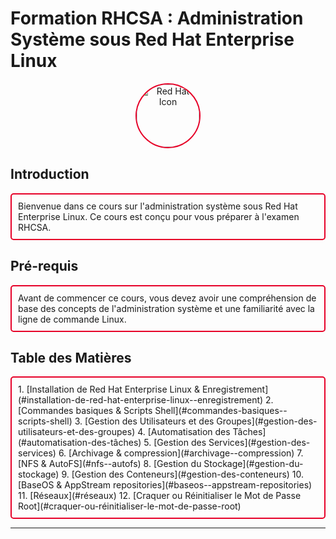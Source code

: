
# Formation RHCSA : Administration Système sous Red Hat Enterprise Linux

<p align="center">
  <img src="redhat-icon.png" alt="Red Hat Icon" style="width: 100px; border: 2px solid #E60028; border-radius: 50%;">
</p>

## Introduction

<div style="border: 2px solid #E60028; padding: 10px; border-radius: 5px;">
Bienvenue dans ce cours sur l'administration système sous Red Hat Enterprise Linux. Ce cours est conçu pour vous préparer à l'examen RHCSA.
</div>

## Pré-requis

<div style="border: 2px solid #E60028; padding: 10px; border-radius: 5px;">
Avant de commencer ce cours, vous devez avoir une compréhension de base des concepts de l'administration système et une familiarité avec la ligne de commande Linux.
</div>

## Table des Matières

<div style="border: 2px solid #E60028; padding: 10px; border-radius: 5px;">
1. [Installation de Red Hat Enterprise Linux & Enregistrement](#installation-de-red-hat-enterprise-linux--enregistrement)
2. [Commandes basiques & Scripts Shell](#commandes-basiques--scripts-shell)
3. [Gestion des Utilisateurs et des Groupes](#gestion-des-utilisateurs-et-des-groupes)
4. [Automatisation des Tâches](#automatisation-des-tâches)
5. [Gestion des Services](#gestion-des-services)
6. [Archivage & compression](#archivage--compression)
7. [NFS & AutoFS](#nfs--autofs)
8. [Gestion du Stockage](#gestion-du-stockage)
9. [Gestion des Conteneurs](#gestion-des-conteneurs)
10. [BaseOS & AppStream repositories](#baseos--appstream-repositories)
11. [Réseaux](#réseaux)
12. [Craquer ou Réinitialiser le Mot de Passe Root](#craquer-ou-réinitialiser-le-mot-de-passe-root)
</div>

---
